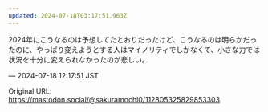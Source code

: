 ```yaml
---
updated: 2024-07-18T03:17:51.963Z
---
```


<p>2024年にこうなるのは予想してたとおりだったけど、こうなるのは明らかだったのに、やっぱり変えようとする人はマイノリティでしかなくて、小さな力では状況を十分に変えられなかったのが悲しい。</p>

&mdash; 2024-07-18 12:17:51 JST

Original URL: https://mastodon.social/@sakuramochi0/112805325829853303
